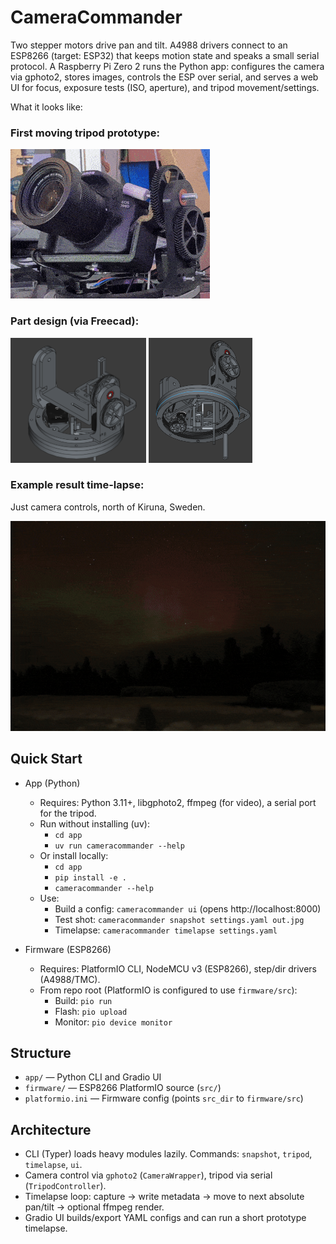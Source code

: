 # CameraCommander

Two stepper motors drive pan and tilt. A4988 drivers connect to an ESP8266 (target: ESP32) that keeps motion state and speaks a small serial protocol. A Raspberry Pi Zero 2 runs the Python app: configures the camera via gphoto2, stores images, controls the ESP over serial, and serves a web UI for focus, exposure tests (ISO, aperture), and tripod movement/settings.

What it looks like:

### First moving tripod prototype:
![Tripod prototype](app/docs/tripod_v0_small_small.gif)

### Part design (via Freecad):
<!-- ![Top view of the concept](hardware/top.png){width="10px"}
![Buttom view of the concept](hardware/bot.png) -->
<img src="hardware/top.png" alt="Top view of the concept" height="200"/>
<img src="hardware/bot.png" alt="Bottom view of the concept" height="200"/>

### Example result time-lapse:
Just camera controls, north of Kiruna, Sweden.

![Timelapse example](app/docs/nothernlights.gif)



## Quick Start

- App (Python)
  - Requires: Python 3.11+, libgphoto2, ffmpeg (for video), a serial port for the tripod.
  - Run without installing (uv):
    - `cd app`
    - `uv run cameracommander --help`
  - Or install locally:
    - `cd app`
    - `pip install -e .`
    - `cameracommander --help`
  - Use:
    - Build a config: `cameracommander ui` (opens http://localhost:8000)
    - Test shot: `cameracommander snapshot settings.yaml out.jpg`
    - Timelapse: `cameracommander timelapse settings.yaml`

- Firmware (ESP8266)
  - Requires: PlatformIO CLI, NodeMCU v3 (ESP8266), step/dir drivers (A4988/TMC).
  - From repo root (PlatformIO is configured to use `firmware/src`):
    - Build: `pio run`
    - Flash: `pio upload`
    - Monitor: `pio device monitor`

## Structure

- `app/` — Python CLI and Gradio UI
- `firmware/` — ESP8266 PlatformIO source (`src/`)
- `platformio.ini` — Firmware config (points `src_dir` to `firmware/src`)

## Architecture

- CLI (Typer) loads heavy modules lazily. Commands: `snapshot`, `tripod`, `timelapse`, `ui`.
- Camera control via `gphoto2` (`CameraWrapper`), tripod via serial (`TripodController`).
- Timelapse loop: capture → write metadata → move to next absolute pan/tilt → optional ffmpeg render.
- Gradio UI builds/export YAML configs and can run a short prototype timelapse.
